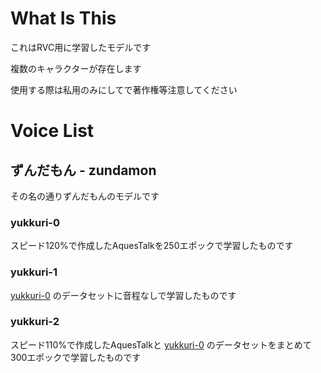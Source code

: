 # What Is This
これはRVC用に学習したモデルです

複数のキャラクターが存在します

使用する際は私用のみにしてで著作権等注意してください

# Voice List
## ずんだもん - zundamon
その名の通りずんだもんのモデルです

### yukkuri-0
スピード120%で作成したAquesTalkを250エポックで学習したものです

### yukkuri-1
[yukkuri-0](#yukkuri-0) のデータセットに音程なしで学習したものです

### yukkuri-2
スピード110%で作成したAquesTalkと [yukkuri-0](#yukkuri-0) のデータセットをまとめて300エポックで学習したものです